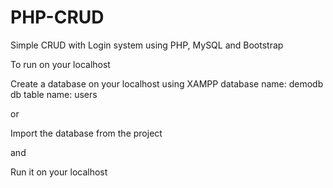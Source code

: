 # PHP-CRUD
Simple CRUD with Login system using PHP, MySQL and Bootstrap

To run on your localhost 

Create a database on your localhost using XAMPP
database name: demodb
db table name: users

or

Import the database from the project

and

Run it on your localhost
